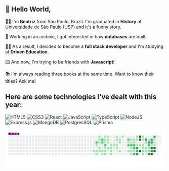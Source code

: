 ## :wave: Hello World,
:raising_hand_woman: I'm **Beatriz** from São Paulo, Brazil. I'm graduated in **History** at Universidade de São Paulo (USP) and it's a funny story.

:page_with_curl: Working in an archive, I got interested in how **databases** are built.

:woman_student: As a result, I decided to become a **full stack developer** and I'm studying at **Driven Education**.

:keyboard: And now, I'm trying to be friends with **Javascript**!

:books: I'm always reading three books at the same time. Want to know their titles? Ask me!

## Here are some technologies I've dealt with this year:

![HTML5](https://img.shields.io/badge/html5-%23E34F26.svg?style=for-the-badge&logo=html5&logoColor=white)
![CSS3](https://img.shields.io/badge/css3-%231572B6.svg?style=for-the-badge&logo=css3&logoColor=white)
![React](https://img.shields.io/badge/react-%2320232a.svg?style=for-the-badge&logo=react&logoColor=%2361DAFB)
![JavaScript](https://img.shields.io/badge/javascript-%23323330.svg?style=for-the-badge&logo=javascript&logoColor=%23F7DF1E)
![TypeScript](https://img.shields.io/badge/typescript-%23007ACC.svg?style=for-the-badge&logo=typescript&logoColor=white)
![NodeJS](https://img.shields.io/badge/node.js-6DA55F?style=for-the-badge&logo=node.js&logoColor=white)
![Express.js](https://img.shields.io/badge/express.js-%23404d59.svg?style=for-the-badge&logo=express&logoColor=%2361DAFB)
![MongoDB](https://img.shields.io/badge/MongoDB-4EA94B?style=for-the-badge&logo=mongodb&logoColor=white)
![PostgresSQL](https://img.shields.io/badge/PostgreSQL-316192?style=for-the-badge&logo=postgresql&logoColor=white)
![Prisma](https://img.shields.io/badge/Prisma-3982CE?style=for-the-badge&logo=Prisma&logoColor=white)

![snake gif](https://github.com/beatriznnds/beatriznnds/blob/output/github-contribution-grid-snake.gif)
